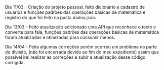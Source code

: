 Dia 11/03 - Criação do projeto pessoal, feito dicionário e cadastro de usuários e funções padrões das operações básicas de matemática e registro do que foi feito na pasta dados.json.

Dia 13/03 - Feito atualização adicionado uma API que reconhece o texto e converte para fala, funções padrões das operações básicas de matemática foram atualizadas e otimizadas para consumir menos.

Dia 14/04 - Feita algumas correções porém ocorreu um problema na parte de divisão, (não foi encerrada devido ao fim do meu expediente) assim que possível irei realizar as correções e subir a atualização desse código corrigida.
